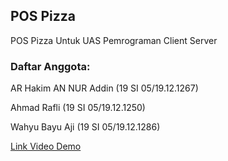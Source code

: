 ## POS Pizza
POS Pizza Untuk UAS Pemrograman Client Server

### Daftar Anggota:
AR Hakim AN NUR Addin (19 SI 05/19.12.1267)

Ahmad Rafli (19 SI 05/19.12.1250)

Wahyu Bayu Aji (19 SI 05/19.12.1286)

[Link Video Demo](https://www.youtube.com)
